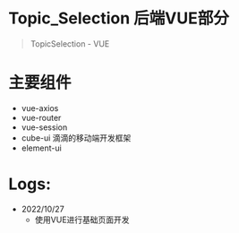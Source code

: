 # Topic_Selection 后端VUE部分

> TopicSelection - VUE



# **主要组件**

- vue-axios
- vue-router
- vue-session
- cube-ui  滴滴的移动端开发框架
- element-ui 

# Logs:

- 2022/10/27
  - 使用VUE进行基础页面开发
